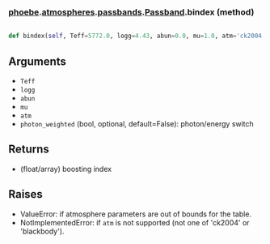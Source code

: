### [phoebe](phoebe.md).[atmospheres](phoebe.atmospheres.md).[passbands](phoebe.atmospheres.passbands.md).[Passband](phoebe.atmospheres.passbands.Passband.md).bindex (method)


```py

def bindex(self, Teff=5772.0, logg=4.43, abun=0.0, mu=1.0, atm='ck2004', photon_weighted=False)

```



Arguments
----------
* `Teff`
* `logg`
* `abun`
* `mu`
* `atm`
* `photon_weighted` (bool, optional, default=False): photon/energy switch

Returns
----------
* (float/array) boosting index

Raises
----------
* ValueError: if atmosphere parameters are out of bounds for the table.
* NotImplementedError: if `atm` is not supported (not one of 'ck2004'
    or 'blackbody').

